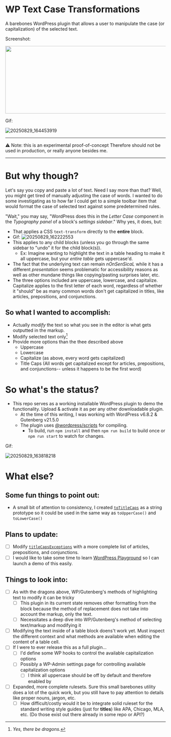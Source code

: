 # WP Text Case Transformations
A barebones WordPress plugin that allows a user to manipulate the case (or capitalization) of the selected text.

Screenshot:

<img width="660" height="212" src="https://github.com/user-attachments/assets/af588ba2-9239-425b-b142-8f8e125f9ac1" />

Gif:

![20250829_164453919](https://github.com/user-attachments/assets/76da41cb-b195-4dfb-a71c-f214d849b49f)


---

⚠ Note: this is an experimental proof-of-concept
Therefore should not be used in production, or really anyone besides me.

---

# But why though?
Let's say you copy and paste a lot of text. Need I say more than that? Well, you might get tired of manually adjusting the case of words. I wanted to do some investigating as to how far I could get to a simple toolbar item that would format the case of selected text against some predetermined rules.

"Wait," you may say, "WordPress does this in the _Letter Case_ component in the _Typography panel_ of a block's _settings sidebar_." Why yes, it does, but:
- That applies a CSS `text-transform` directly to the **entire** block.
- Gif:
![20250829_162222553](https://github.com/user-attachments/assets/957dfb69-c3e3-460e-b746-c6f71f57f338)
- This applies to any child blocks (unless you go through the same sidebar to "undo" it for the child block(s)).
  - Ex: Imagine wanting to highlight the text in a table heading to make it all uppercase, but your _entire table_ gets uppercase'd.
- The fact that the underlying text can remain _nOnSenSicaL_ while it has a different _presentation_ seems problematic for accessibility reasons as well as other mundane things like copying/pasting surprises later, etc. 
- The three options included are uppercase, lowercase, and capitalize. Capitalize applies to the first letter of each word, regardless of whether it "should" be as many common words don't get capitalized in titles, like articles, prepositions, and conjunctions.

## So what I wanted to accomplish:
- Actually _modify_ the text so what you see in the editor is what gets outputted in the markup.
- Modify selected text only[^1]
- Provide more options than the thee described above
  - Uppercase
  - Lowercase
  - Capitalize (as above, every word gets capitalized)
  - Title Caps (All words get capitalized except for articles, prepositions, and conjunctions-- unless it happens to be the first word)

[^1]: _Yes, there be dragons._


# So what's the status?
- This repo serves as a working installable WordPress plugin to demo the functionality. Upload & activate it as per any other downloadable plugin.
  - At the time of this writing, I was working with WordPress v6.8.2 & Gutenberg v21.5.0
  - The plugin uses [@wordpress/scripts](https://github.com/WordPress/gutenberg/blob/8ea3b396c28a2100c7446665f60cb47424cf9352/packages/scripts/README.md) for compiling.
    - To build, run `npm install` and then `npm run build` to build once or `npm run start` to watch for changes.

Gif:

![20250829_163818218](https://github.com/user-attachments/assets/cc6411f6-1e3c-4dee-b0be-e904a08f01d5)

# What else?
## Some fun things to point out:
  - A small bit of attention to consistency, I created [`toTitleCaps`](https://github.com/sr4136/wp-text-case-transformations/blob/main/src/index.js#L7) as a string prototype so it could be used in the same way as `toUpperCase()` and `toLowerCase()`

## Plans to update:
- [ ] Modify [`titleCapsExceptions`](https://github.com/sr4136/wp-text-case-transformations/blob/main/src/string-prototypes.js#L1-L24) with a more complete list of articles, prepositions, and conjunctions.
- [ ] I would like to take some time to learn [WordPress Playground](https://wordpress.org/playground/) so I can launch a demo of this easily.

## Things to look into:
- [ ] As with the dragons above, WP/Gutenberg's methods of highlighting text to modify it can be tricky
  - [ ] This plugin in its current state removes other formatting from the block because the method of replacement does not take into account the markup, only the text.
  - [ ] Necessitates a deep dive into WP/Gutenberg's method of selecting text/markup and modifying it
- [ ] Modifying the text inside of a table block doens't work yet. Must inspect the different context and what methods are available when editing the content of a table cell.
- [ ] If I were to ever release this as a full plugin...
  - [ ] I'd define some WP hooks to control the available capitalization options
  - [ ] Possibly a WP-Admin settings page for controlling available capitalization options
    - [ ] I think all uppercase should be off by default and therefore enabled by 
- [ ] Expanded, more complete rulesets. Sure this small barebones utility does a lot of the quick work, but you still have to pay attention to details like proper nouns, jargon, etc.
  - [ ] How difficult/costly would it be to integrate solid ruleset for the standard writing style guides (just for **titles**) like APA, Chicago, MLA, etc. (Do those exist out there already in some repo or API?)
